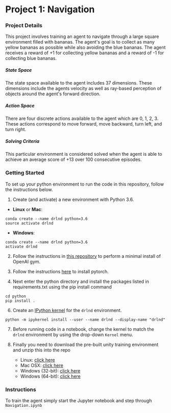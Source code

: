 
# Project 1: Navigation

### Project Details

This project involves training an agent to navigate through a large square environment filled with bananas. The agent's goal is to collect as many yellow bananas as possible while also avoiding the blue bananas. The agent receives a reward of +1 for collecting yellow bananas and a reward of -1 for collecting blue bananas. 

##### State Space
The state space available to the agent includes 37 dimensions. These dimensions include the agents velocity as well as ray-based perception of objects around the agent's forward direction. 
##### Action Space
There are four discrete actions available to the agent which are 0, 1, 2, 3. These actions correspond to move forward, move backward, turn left, and turn right.
##### Solving Criteria
This particular environment is considered solved when the agent is able to achieve an average score of +13 over 100 consecutive episodes. 

### Getting Started
To set up your python environment to run the code in this repository, follow the instructions below.

1.  Create (and activate) a new environment with Python 3.6.
    
-   **Linux**  or  **Mac**:
    
```
conda create --name drlnd python=3.6
source activate drlnd
```
   -   **Windows**:
  
 ```  
conda create --name drlnd python=3.6
activate drlnd
```
2.  Follow the instructions in  [this repository](https://github.com/openai/gym)  to perform a minimal install of OpenAI gym.

3. Follow the instructions [here](https://pytorch.org/)  to install pytorch.

5.  Next enter the python directory and install the packages listed in requirements.txt using the pip install command
```
cd python
pip install .
```
6.  Create an  [IPython kernel](http://ipython.readthedocs.io/en/stable/install/kernel_install.html)  for the  `drlnd`  environment.
```
python -m ipykernel install --user --name drlnd --display-name "drlnd"
```
7.  Before running code in a notebook, change the kernel to match the  `drlnd`  environment by using the drop-down  `Kernel`  menu.

8. Finally you need to download the pre-built unity training environment and unzip this into the repo
	-   Linux:  [click here](https://s3-us-west-1.amazonaws.com/udacity-drlnd/P1/Banana/Banana_Linux.zip)
	-   Mac OSX:  [click here](https://s3-us-west-1.amazonaws.com/udacity-drlnd/P1/Banana/Banana.app.zip)
	-   Windows (32-bit):  [click here](https://s3-us-west-1.amazonaws.com/udacity-drlnd/P1/Banana/Banana_Windows_x86.zip)
	-   Windows (64-bit):  [click here](https://s3-us-west-1.amazonaws.com/udacity-drlnd/P1/Banana/Banana_Windows_x86_64.zip)
### Instructions
To train the agent simply start the Jupyter notebook and step through `Navigation.ipynb`

